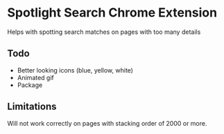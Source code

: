 # Spotlight Search Chrome Extension

Helps with spotting search matches on pages with too many details

## Todo

- Better looking icons (blue, yellow, white)
- Animated gif
- Package

## Limitations

Will not work correctly on pages with stacking order of 2000 or more.
